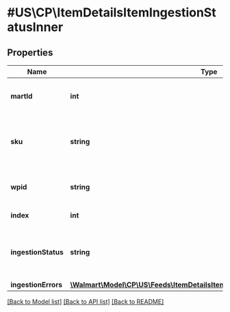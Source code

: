 # #US\CP\ItemDetailsItemIngestionStatusInner

## Properties

Name | Type | Description | Notes
------------ | ------------- | ------------- | -------------
**martId** | **int** | Mart ID that a user or seller uses for a marketplace | [optional]
**sku** | **string** | An arbitrary alphanumeric unique ID, seller-specified, identifying each item. | [optional]
**wpid** | **string** | An alphanumeric product ID, generated by Walmart | [optional]
**index** | **int** | index of items in the feed | [optional]
**ingestionStatus** | **string** | Can be one of the following: DATA_ERROR, SYSTEM_ERROR, TIMEOUT_ERROR, or INPROGRESS |
**ingestionErrors** | [**\Walmart\Model\CP\US\Feeds\ItemDetailsItemIngestionStatusInnerIngestionErrors**](ItemDetailsItemIngestionStatusInnerIngestionErrors.md) |  | [optional]


[[Back to Model list]](../) [[Back to API list]](../../Api/US/CP) [[Back to README]](../../README.md)
